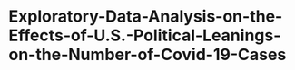 # Exploratory-Data-Analysis-on-the-Effects-of-U.S.-Political-Leanings-on-the-Number-of-Covid-19-Cases